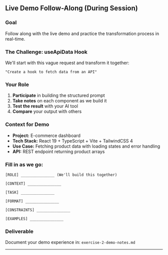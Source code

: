 ## Live Demo Follow-Along (During Session)

### Goal

Follow along with the live demo and practice the transformation process in real-time.

### The Challenge: useApiData Hook

We'll start with this vague request and transform it together:

```
"Create a hook to fetch data from an API"
```

### Your Role

1. **Participate** in building the structured prompt
2. **Take notes** on each component as we build it
3. **Test the result** with your AI tool
4. **Compare** your output with others

### Context for Demo

- **Project:** E-commerce dashboard
- **Tech Stack:** React 19 + TypeScript + Vite + TailwindCSS 4
- **Use Case:** Fetching product data with loading states and error handling
- **API:** REST endpoint returning product arrays

### Fill in as we go:

```
[ROLE] _______________ (We'll build this together)

[CONTEXT] _______________ 

[TASK] _______________

[FORMAT] _______________

[CONSTRAINTS] _______________

[EXAMPLES] _______________
```

### Deliverable

Document your demo experience in: `exercise-2-demo-notes.md`

---